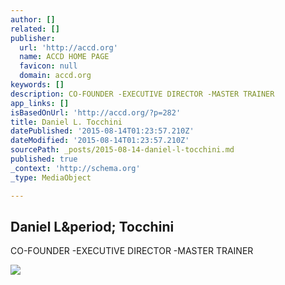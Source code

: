 ```yaml
---
author: []
related: []
publisher:
  url: 'http://accd.org'
  name: ACCD HOME PAGE
  favicon: null
  domain: accd.org
keywords: []
description: CO-FOUNDER -EXECUTIVE DIRECTOR -MASTER TRAINER
app_links: []
isBasedOnUrl: 'http://accd.org/?p=282'
title: Daniel L. Tocchini
datePublished: '2015-08-14T01:23:57.210Z'
dateModified: '2015-08-14T01:23:57.210Z'
sourcePath: _posts/2015-08-14-daniel-l-tocchini.md
published: true
_context: 'http://schema.org'
_type: MediaObject

---
```

<article style=""><h1>Daniel L&amp;period; Tocchini</h1><p>CO-FOUNDER -EXECUTIVE DIRECTOR -MASTER TRAINER</p><img src="http://accd.org/wp-content/uploads/2012/01/d3-Top-Bar-oct-e1328007263460.jpg" /></article>
